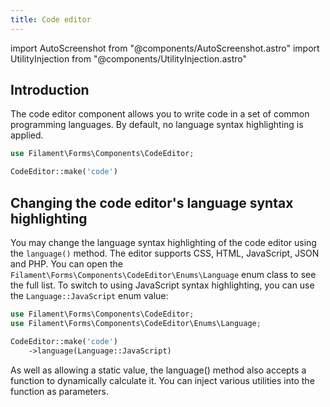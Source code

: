 ```yaml
---
title: Code editor
---
```

import AutoScreenshot from "@components/AutoScreenshot.astro"
import UtilityInjection from "@components/UtilityInjection.astro"

## Introduction

The code editor component allows you to write code in a set of common programming languages. By default, no language syntax highlighting is applied.

```php
use Filament\Forms\Components\CodeEditor;

CodeEditor::make('code')
```

<AutoScreenshot name="forms/fields/code-editor/simple" alt="Code editor" version="4.x" />

## Changing the code editor's language syntax highlighting

You may change the language syntax highlighting of the code editor using the `language()` method. The editor supports CSS, HTML, JavaScript, JSON and PHP. You can open the `Filament\Forms\Components\CodeEditor\Enums\Language` enum class to see the full list. To switch to using JavaScript syntax highlighting, you can use the `Language::JavaScript` enum value:

```php
use Filament\Forms\Components\CodeEditor;
use Filament\Forms\Components\CodeEditor\Enums\Language;

CodeEditor::make('code')
    ->language(Language::JavaScript)
```

<AutoScreenshot name="forms/fields/code-editor/language" alt="Code editor with syntax highlighting" version="4.x" />

<UtilityInjection set="formFields" version="4.x">As well as allowing a static value, the language() method also accepts a function to dynamically calculate it. You can inject various utilities into the function as parameters.</UtilityInjection>
